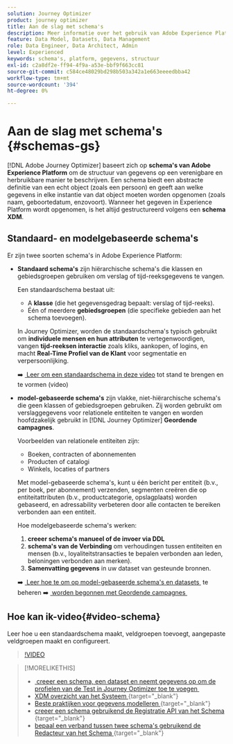 ```yaml
---
solution: Journey Optimizer
product: journey optimizer
title: Aan de slag met schema's
description: Meer informatie over het gebruik van Adobe Experience Platform-schema's in Adobe Journey Optimizer
feature: Data Model, Datasets, Data Management
role: Data Engineer, Data Architect, Admin
level: Experienced
keywords: schema's, platform, gegevens, structuur
exl-id: c2a8df2e-ff94-4f9a-a53e-bbf9f663cc81
source-git-commit: c584ce48029bd298b503a342a1e663eeeedbba42
workflow-type: tm+mt
source-wordcount: '394'
ht-degree: 0%

---
```


# Aan de slag met schema&#39;s {#schemas-gs}

[!DNL Adobe Journey Optimizer] baseert zich op **schema&#39;s van Adobe Experience Platform** om de structuur van gegevens op een verenigbare en herbruikbare manier te beschrijven. Een schema biedt een abstracte definitie van een echt object (zoals een persoon) en geeft aan welke gegevens in elke instantie van dat object moeten worden opgenomen (zoals naam, geboortedatum, enzovoort). Wanneer het gegeven in Experience Platform wordt opgenomen, is het altijd gestructureerd volgens een **schema XDM**.

## Standaard- en modelgebaseerde schema&#39;s

Er zijn twee soorten schema&#39;s in Adobe Experience Platform:

* **Standaard schema&#39;s** zijn hiërarchische schema&#39;s die klassen en gebiedsgroepen gebruiken om verslag of tijd-reeksgegevens te vangen.

  Een standaardschema bestaat uit:

   * A **klasse** (die het gegevensgedrag bepaalt: verslag of tijd-reeks).
   * Één of meerdere **gebiedsgroepen** (die specifieke gebieden aan het schema toevoegen).

  In Journey Optimizer, worden de standaardschema&#39;s typisch gebruikt om **individuele mensen en hun attributen** te vertegenwoordigen, vangen **tijd-reeksen interactie** zoals kliks, aankopen, of logins, en macht **Real-Time Profiel van de Klant** voor segmentatie en verpersoonlijking.

  ➡️ [&#x200B; Leer om een standaardschema in deze video &#x200B;](#video-schema) tot stand te brengen en te vormen (video)

* **model-gebaseerde schema&#39;s** zijn vlakke, niet-hiërarchische schema&#39;s die geen klassen of gebiedsgroepen gebruiken. Zij worden gebruikt om verslaggegevens voor relationele entiteiten te vangen en worden hoofdzakelijk gebruikt in [!DNL Journey Optimizer] **Geordende campagnes**.

  Voorbeelden van relationele entiteiten zijn:
   * Boeken, contracten of abonnementen
   * Producten of catalogi
   * Winkels, locaties of partners

  Met model-gebaseerde schema&#39;s, kunt u één bericht per entiteit (b.v., per boek, per abonnement) verzenden, segmenten creëren die op entiteitattributen (b.v., productcategorie, opslagplaats) worden gebaseerd, en adressability verbeteren door alle contacten te bereiken verbonden aan een entiteit.

  Hoe modelgebaseerde schema&#39;s werken:

   1. **creeer schema&#39;s manueel of de invoer via DDL**
   1. **schema&#39;s van de Verbinding** om verhoudingen tussen entiteiten en mensen (b.v., loyaliteitstransacties te bepalen verbonden aan leden, beloningen verbonden aan merken).
   1. **Samenvatting gegevens** in uw dataset van gesteunde bronnen.

  ➡️ [&#x200B; Leer hoe te om op model-gebaseerde schema&#39;s en datasets &#x200B;](../orchestrated/gs-schemas.md) te beheren
➡️ [&#x200B; worden begonnen met Geordende campagnes &#x200B;](../orchestrated/gs-schemas.md)

## Hoe kan ik-video{#video-schema}

Leer hoe u een standaardschema maakt, veldgroepen toevoegt, aangepaste veldgroepen maakt en configureert.

>[!VIDEO](https://video.tv.adobe.com/v/334461?quality=12)

>[!MORELIKETHIS]
>
>* [&#x200B; creeer een schema, een dataset en neemt gegevens op om de profielen van de Test in Journey Optimizer toe te voegen &#x200B;](../audience/creating-test-profiles.md)
>* [&#x200B; XDM overzicht van het Systeem &#x200B;](https://experienceleague.adobe.com/docs/experience-platform/xdm/home.html?lang=nl){target="_blank"}
>* [&#x200B; Beste praktijken voor gegevens modelleren &#x200B;](https://experienceleague.adobe.com/docs/experience-platform/xdm/schema/best-practices.html?lang=nl-NL){target="_blank"}
>* [&#x200B; creeer een schema gebruikend de Registratie API van het Schema &#x200B;](https://experienceleague.adobe.com/docs/experience-platform/xdm/tutorials/create-schema-api.html?lang=nl-NL){target="_blank"}
>* [&#x200B; bepaal een verband tussen twee schema&#39;s gebruikend de Redacteur van het Schema &#x200B;](https://experienceleague.adobe.com/docs/experience-platform/xdm/tutorials/relationship-ui.html?lang=nl-NL){target="_blank"}
